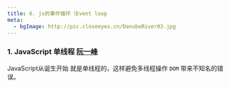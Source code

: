 ```yaml
---
title: 6. js的事件循环（Event loop
meta: 
  - bgImage: http://pic.closeeyes.cn/DanubeRiver03.jpg
---
```


### 1. JavaScript 单线程 [阮一峰](http://www.ruanyifeng.com/blog/2014/10/event-loop.html)
JavaScript从诞生开始 就是单线程的，这样避免多线程操作 `DOM` 带来不知名的错误。
